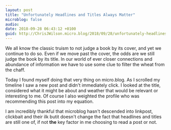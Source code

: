 ```yaml
---
layout: post
title: "Unfortunately Headlines and Titles Always Matter"
microblog: false
audio: 
date: 2018-09-28 06:43:12 +0100
guid: http://ChrisJWilson.micro.blog/2018/09/28/unfortunately-headlines-and.html
---
```


We all know the classic truism to not judge a book by its cover, and yet we continue to do so. Even if we move past the cover, the odds are we still judge the book by its title. In our world of ever closer connections and abundance of information we have to use some clue to filter the wheat from the chaff. 

Today I found myself doing that very thing on micro.blog. As I scrolled my timeline I saw a new post and didn't immediately click. I looked at the title, considered what it might be about and weather that would be relevant or interesting to me. Of course I also weighted the profile who was recommending this post into my equation. 

I am incredibly thankful that microblog hasn't descended into linkpost, clickbait and their ilk butit doesn't change the fact that headlines and titles are still one of, if not **the** key factor in me choosing to read a post or not. 
